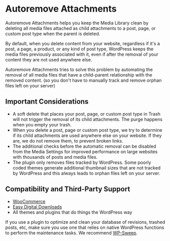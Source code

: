 # Autoremove Attachments

Autoremove Attachments helps you keep the Media Library clean by deleting all media files attached as child attachments to a post, page, or custom post type when the parent is deleted.

By default, when you delete content from your website, regardless if it's a post, a page, a product, or any kind of post type, WordPress keeps the media files previously associated with it, even if after the removal of your content they are not used anywhere else.

Autoremove Attachments tries to solve this problem by automating the removal of all media files that have a child-parent relationship with the removed content. (so you don't have to manually track and remove orphan files left on your server)

## Important Considerations

- A soft delete that places your post, page, or custom post type in Trash will not trigger the removal of its child attachments. The purge happens when you empty your trash.
- When you delete a post, page or custom post type, we try to determine if its child attachments are used anywhere else on your website. If they are, we do not remove them, to prevent broken links.
- The additional checks before the automatic removal can be disabled from the Media Settings for improved performance on large websites with thousands of posts and media files.
- The plugin only removes files tracked by WordPress. Some poorly coded themes generate additional thumbnail sizes that are not tracked by WordPress and this always leads to orphan files left on your server.

## Compatibility and Third-Party Support

- [WooCommerce](https://wordpress.org/plugins/woocommerce)
- [Easy Digital Downloads](https://wordpress.org/plugins/easy-digital-downloads)
- All themes and plugins that do things the WordPress way

If you use a plugin to optimize and clean your database of revisions, trashed posts, etc, make sure you use one that relies on native WordPress functions to perform the maintenance tasks. We recommend [WP-Sweep](https://wordpress.org/plugins/wp-sweep).
